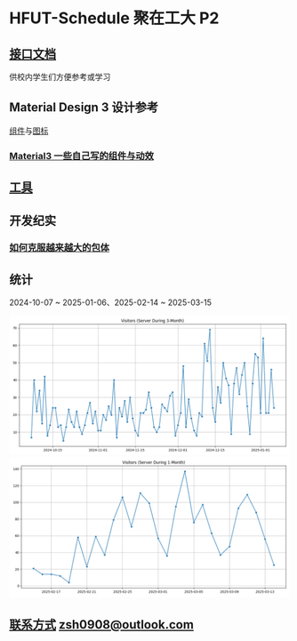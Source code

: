 # HFUT-Schedule 聚在工大 P2
## [接口文档](markdown/API.md)
供校内学生们方便参考或学习

## Material Design 3 设计参考 
[组件](https://m3.material.io/)与[图标](https://fonts.google.com/icons)

### [Material3 一些自己写的组件与动效](/material3)

## [工具](/tools)

## 开发纪实
### [如何克服越来越大的包体](/markdown/ARTICLE.md)

## 统计
2024-10-07 ~ 2025-01-06、2025-02-14 ~ 2025-03-15

![visitsChart](/img/visitsChart.png)
![visitsChart2](/img/visitsChart_2.png)

## [联系方式](zsh0908@outlook.com) zsh0908@outlook.com

